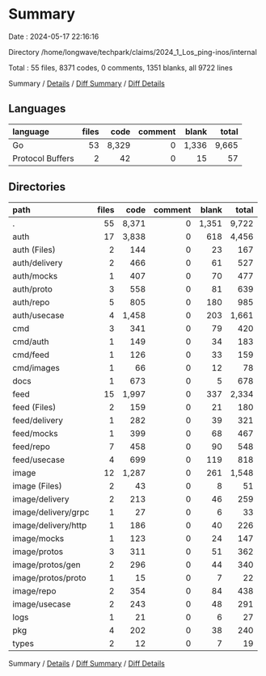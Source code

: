 # Summary

Date : 2024-05-17 22:16:16

Directory /home/longwave/techpark/claims/2024_1_Los_ping-inos/internal

Total : 55 files,  8371 codes, 0 comments, 1351 blanks, all 9722 lines

Summary / [Details](details.md) / [Diff Summary](diff.md) / [Diff Details](diff-details.md)

## Languages
| language | files | code | comment | blank | total |
| :--- | ---: | ---: | ---: | ---: | ---: |
| Go | 53 | 8,329 | 0 | 1,336 | 9,665 |
| Protocol Buffers | 2 | 42 | 0 | 15 | 57 |

## Directories
| path | files | code | comment | blank | total |
| :--- | ---: | ---: | ---: | ---: | ---: |
| . | 55 | 8,371 | 0 | 1,351 | 9,722 |
| auth | 17 | 3,838 | 0 | 618 | 4,456 |
| auth (Files) | 2 | 144 | 0 | 23 | 167 |
| auth/delivery | 2 | 466 | 0 | 61 | 527 |
| auth/mocks | 1 | 407 | 0 | 70 | 477 |
| auth/proto | 3 | 558 | 0 | 81 | 639 |
| auth/repo | 5 | 805 | 0 | 180 | 985 |
| auth/usecase | 4 | 1,458 | 0 | 203 | 1,661 |
| cmd | 3 | 341 | 0 | 79 | 420 |
| cmd/auth | 1 | 149 | 0 | 34 | 183 |
| cmd/feed | 1 | 126 | 0 | 33 | 159 |
| cmd/images | 1 | 66 | 0 | 12 | 78 |
| docs | 1 | 673 | 0 | 5 | 678 |
| feed | 15 | 1,997 | 0 | 337 | 2,334 |
| feed (Files) | 2 | 159 | 0 | 21 | 180 |
| feed/delivery | 1 | 282 | 0 | 39 | 321 |
| feed/mocks | 1 | 399 | 0 | 68 | 467 |
| feed/repo | 7 | 458 | 0 | 90 | 548 |
| feed/usecase | 4 | 699 | 0 | 119 | 818 |
| image | 12 | 1,287 | 0 | 261 | 1,548 |
| image (Files) | 2 | 43 | 0 | 8 | 51 |
| image/delivery | 2 | 213 | 0 | 46 | 259 |
| image/delivery/grpc | 1 | 27 | 0 | 6 | 33 |
| image/delivery/http | 1 | 186 | 0 | 40 | 226 |
| image/mocks | 1 | 123 | 0 | 24 | 147 |
| image/protos | 3 | 311 | 0 | 51 | 362 |
| image/protos/gen | 2 | 296 | 0 | 44 | 340 |
| image/protos/proto | 1 | 15 | 0 | 7 | 22 |
| image/repo | 2 | 354 | 0 | 84 | 438 |
| image/usecase | 2 | 243 | 0 | 48 | 291 |
| logs | 1 | 21 | 0 | 6 | 27 |
| pkg | 4 | 202 | 0 | 38 | 240 |
| types | 2 | 12 | 0 | 7 | 19 |

Summary / [Details](details.md) / [Diff Summary](diff.md) / [Diff Details](diff-details.md)